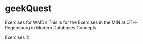 # geekQuest
Exercises for WMDK
This is for the Exercises in the MIN at OTH-Regensburg in Modern Databases Concepts

Exercises 1:
